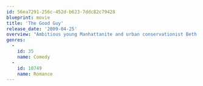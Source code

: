 ```yaml
---
id: 56ea7291-256c-452d-b623-7ddc82c79428
blueprint: movie
title: 'The Good Guy'
release_date: '2009-04-25'
overview: "Ambitious young Manhattanite and urban conservationist Beth (Bledel) wants it all: a good job, good friends, and a good guy to share the city with. Of course that last one is often the trickiest of all. Beth falls hard for Tommy (Porter), a sexy, young Wall Street hot-shot. But just as everything seems to be falling into place, complications arise in the form of Tommy's sensitive and handsome co-worker Daniel (Greenberg). Beth soon learns that the game of love in the big city is a lot like Wall Street -- high risk, high reward and everybody has an angle."
genres:
  -
    id: 35
    name: Comedy
  -
    id: 10749
    name: Romance
---
```

